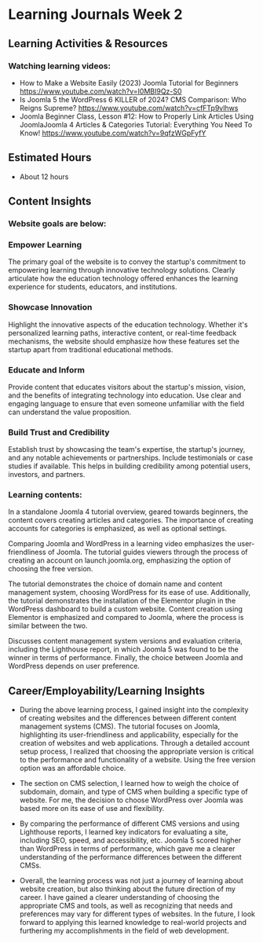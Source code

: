 # Learning Journals Week 2

## Learning Activities & Resources
  ### Watching learning videos:
  - How to Make a Website Easily (2023) Joomla Tutorial for Beginners 
    https://www.youtube.com/watch?v=I0MBI9Qz-S0
  - Is Joomla 5 the WordPress 6 KILLER of 2024? CMS Comparison: Who Reigns Supreme?
    https://www.youtube.com/watch?v=cfFTp9vlhws
  - Joomla Beginner Class, Lesson #12: How to Properly Link Articles Using JoomlaJoomla 4 Articles 
    & Categories Tutorial: Everything You Need To Know! 
    https://www.youtube.com/watch?v=9qfzWGpFyfY


## Estimated Hours
   - About 12 hours 
## Content Insights

###  Website goals are below:

### Empower Learning

The primary goal of the website is to convey the startup's commitment to empowering learning 
through innovative technology solutions. Clearly articulate how the education technology 
offered enhances the learning experience for students, educators, and institutions.

###  Showcase Innovation

Highlight the innovative aspects of the education technology. Whether it's personalized 
learning paths, interactive content, or real-time feedback mechanisms, the website should 
emphasize how these features set the startup apart from traditional educational methods.

###  Educate and Inform

Provide content that educates visitors about the startup's mission, vision, and the benefits 
of integrating technology into education. Use clear and engaging language to ensure that 
even someone unfamiliar with the field can understand the value proposition.

###  Build Trust and Credibility

Establish trust by showcasing the team's expertise, the startup's journey, and any notable 
achievements or partnerships. Include testimonials or case studies if available. This helps 
in building credibility among potential users, investors, and partners.

### Learning contents:

In a standalone Joomla 4 tutorial overview, geared towards beginners, 
the content covers creating articles and categories. 
The importance of creating accounts for categories is emphasized, as well as optional settings.

Comparing Joomla and WordPress in a learning video emphasizes the user-friendliness of Joomla. 
The tutorial guides viewers through the process of creating an account on launch.joomla.org, 
emphasizing the option of choosing the free version.

The tutorial demonstrates the choice of domain name and content management system, choosing WordPress
 for its ease of use. Additionally, the tutorial demonstrates the installation of the Elementor plugin in 
the WordPress dashboard to build a custom website. Content creation using Elementor is emphasized 
and compared to Joomla, where the process is similar between the two.

Discusses content management system versions and evaluation criteria, including the Lighthouse report, 
in which Joomla 5 was found to be the winner in terms of performance. Finally, the choice between Joomla 
and WordPress depends on user preference.

## Career/Employability/Learning Insights
- During the above learning process, I gained insight into the complexity of creating websites and the 
  differences between different content management systems (CMS). The tutorial focuses on Joomla, highlighting 
  its user-friendliness and applicability, especially for the creation of websites and web applications. 
  Through a detailed account setup process, I realized that choosing the appropriate version is critical 
  to the performance and functionality of a website. Using the free version option was an affordable choice.

- The section on CMS selection, I learned how to weigh the choice of subdomain, domain, and type of CMS 
  when building a specific type of website. For me, the decision to choose WordPress over Joomla was
  based more on its ease of use and flexibility.

- By comparing the performance of different CMS versions and using Lighthouse reports, I learned key indicators
  for evaluating a site, including SEO, speed, and accessibility, etc. Joomla 5 scored higher than WordPress in terms 
  of performance, which gave me a clearer understanding of the performance differences between the different CMSs.

- Overall, the learning process was not just a journey of learning about website creation, but also thinking 
  about the future direction of my career. I have gained a clearer understanding of choosing the appropriate 
  CMS and tools, as well as recognizing that needs and preferences may vary for different types of websites.
  In the future, I look forward to applying this learned knowledge to real-world projects and furthering 
  my accomplishments in the field of web development.

